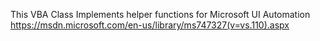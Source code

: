 This VBA Class Implements helper functions for Microsoft UI Automation
https://msdn.microsoft.com/en-us/library/ms747327(v=vs.110).aspx
